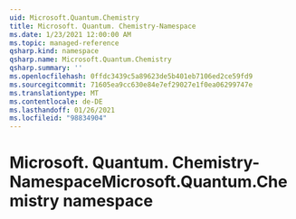 ```yaml
---
uid: Microsoft.Quantum.Chemistry
title: Microsoft. Quantum. Chemistry-Namespace
ms.date: 1/23/2021 12:00:00 AM
ms.topic: managed-reference
qsharp.kind: namespace
qsharp.name: Microsoft.Quantum.Chemistry
qsharp.summary: ''
ms.openlocfilehash: 0ffdc3439c5a89623de5b401eb7106ed2ce59fd9
ms.sourcegitcommit: 71605ea9cc630e84e7ef29027e1f0ea06299747e
ms.translationtype: MT
ms.contentlocale: de-DE
ms.lasthandoff: 01/26/2021
ms.locfileid: "98834904"
---
```

# <a name="microsoftquantumchemistry-namespace"></a><span data-ttu-id="46243-102">Microsoft. Quantum. Chemistry-Namespace</span><span class="sxs-lookup"><span data-stu-id="46243-102">Microsoft.Quantum.Chemistry namespace</span></span>



